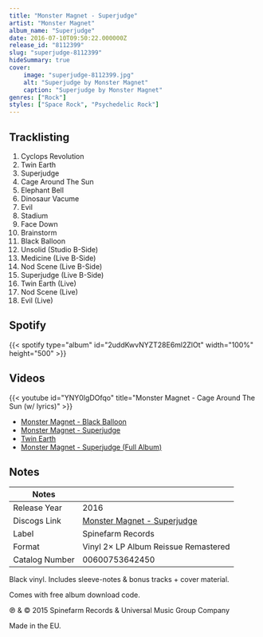 ```yaml
---
title: "Monster Magnet - Superjudge"
artist: "Monster Magnet"
album_name: "Superjudge"
date: 2016-07-10T09:50:22.000000Z
release_id: "8112399"
slug: "superjudge-8112399"
hideSummary: true
cover:
    image: "superjudge-8112399.jpg"
    alt: "Superjudge by Monster Magnet"
    caption: "Superjudge by Monster Magnet"
genres: ["Rock"]
styles: ["Space Rock", "Psychedelic Rock"]
---
```


## Tracklisting
1. Cyclops Revolution
2. Twin Earth
3. Superjudge
4. Cage Around The Sun
5. Elephant Bell
6. Dinosaur Vacume
7. Evil
8. Stadium
9. Face Down
10. Brainstorm
11. Black Balloon
12. Unsolid (Studio B-Side)
13. Medicine (Live B-Side)
14. Nod Scene (Live B-Side)
15. Superjudge (Live B-Side)
16. Twin Earth (Live)
17. Nod Scene (Live)
18. Evil (Live)


## Spotify
{{< spotify type="album" id="2uddKwvNYZT28E6ml2ZlOt" width="100%" height="500" >}}



## Videos
{{< youtube id="YNY0IgDOfqo" title="Monster Magnet - Cage Around The Sun (w/ lyrics)" >}}
- [Monster Magnet - Black Balloon](https://www.youtube.com/watch?v=bm3WsrqN1WQ)
- [Monster Magnet - Superjudge](https://www.youtube.com/watch?v=zf49V2yB3Z4)
- [Twin Earth](https://www.youtube.com/watch?v=uA655tDs5sQ)
- [Monster Magnet - Superjudge (Full Album)](https://www.youtube.com/watch?v=4v6patyOnzk)

## Notes
| Notes          |             |
| ---------------| ----------- |
| Release Year   | 2016 |
| Discogs Link   | [Monster Magnet - Superjudge](https://www.discogs.com/release/8112399-Monster-Magnet-Superjudge) |
| Label          | Spinefarm Records |
| Format         | Vinyl 2× LP Album Reissue Remastered |
| Catalog Number | 00600753642450 |

 Black vinyl. Includes sleeve-notes & bonus tracks + cover material. 

Comes with free album download code.

℗ & © 2015 Spinefarm Records & Universal Music Group Company

Made in the EU.
